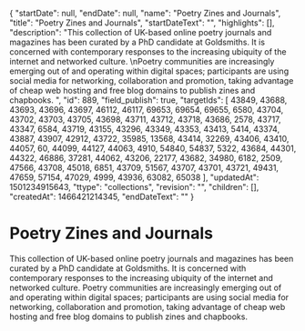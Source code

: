 {
  "startDate": null, 
  "endDate": null, 
  "name": "Poetry Zines and Journals", 
  "title": "Poetry Zines and Journals", 
  "startDateText": "", 
  "highlights": [], 
  "description": "This collection of UK-based online poetry journals and magazines has been curated by a PhD candidate at Goldsmiths. It is concerned with contemporary responses to the increasing ubiquity of the internet and networked culture. \nPoetry communities are increasingly emerging out of and operating within digital spaces; participants are using social media for networking, collaboration and promotion, taking advantage of cheap web hosting and free blog domains to publish zines and chapbooks. ", 
  "id": 889, 
  "field_publish": true, 
  "targetIds": [
    43849, 
    43688, 
    43693, 
    43696, 
    43697, 
    46112, 
    46117, 
    69653, 
    69654, 
    69655, 
    6580, 
    43704, 
    43702, 
    43703, 
    43705, 
    43698, 
    43711, 
    43712, 
    43718, 
    43686, 
    2578, 
    43717, 
    43347, 
    6584, 
    43719, 
    43155, 
    43296, 
    43349, 
    43353, 
    43413, 
    5414, 
    43374, 
    43887, 
    43907, 
    42912, 
    43722, 
    35985, 
    13568, 
    43414, 
    32269, 
    43406, 
    43410, 
    44057, 
    60, 
    44099, 
    44127, 
    44063, 
    4910, 
    54840, 
    54837, 
    5322, 
    43684, 
    44301, 
    44322, 
    46886, 
    37281, 
    44062, 
    43206, 
    22177, 
    43682, 
    34980, 
    6182, 
    2509, 
    47566, 
    43708, 
    45018, 
    6851, 
    43709, 
    51567, 
    43707, 
    43701, 
    43721, 
    49431, 
    47659, 
    57154, 
    47029, 
    4999, 
    43936, 
    63082, 
    65038
  ], 
  "updatedAt": 1501234915643, 
  "ttype": "collections", 
  "revision": "", 
  "children": [], 
  "createdAt": 1466421214345, 
  "endDateText": ""
}

# Poetry Zines and Journals

This collection of UK-based online poetry journals and magazines has been curated by a PhD candidate at Goldsmiths. It is concerned with contemporary responses to the increasing ubiquity of the internet and networked culture. 
Poetry communities are increasingly emerging out of and operating within digital spaces; participants are using social media for networking, collaboration and promotion, taking advantage of cheap web hosting and free blog domains to publish zines and chapbooks. 